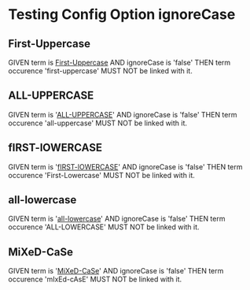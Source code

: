 # Testing Config Option ignoreCase

## First-Uppercase

GIVEN term is [First-Uppercase][1] AND ignoreCase is 'false' THEN term occurence 'first-uppercase' MUST NOT be linked with it.

## ALL-UPPERCASE

GIVEN term is '[ALL-UPPERCASE][2]' AND ignoreCase is 'false' THEN term occurence 'all-uppercase' MUST NOT be linked with it.

## fIRST-lOWERCASE

GIVEN term is '[fIRST-lOWERCASE][3]' AND ignoreCase is 'false' THEN term occurence 'First-Lowercase' MUST NOT be linked with it.

## all-lowercase

GIVEN term is '[all-lowercase][4]' AND ignoreCase is 'false' THEN term occurence 'ALL-LOWERCASE' MUST NOT be linked with it.

## MiXeD-CaSe

GIVEN term is '[MiXeD-CaSe][5]' AND ignoreCase is 'false' THEN term occurence 'mIxEd-cAsE' MUST NOT be linked with it.

[1]: glossary.md#first-uppercase

[2]: glossary.md#all-uppercase

[3]: glossary.md#first-lowercase

[4]: glossary.md#all-lowercase

[5]: glossary.md#mixed-case
